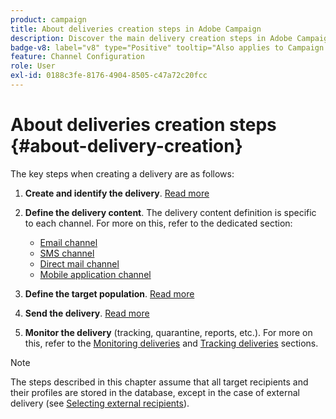 ```yaml
---
product: campaign
title: About deliveries creation steps in Adobe Campaign
description: Discover the main delivery creation steps in Adobe Campaign
badge-v8: label="v8" type="Positive" tooltip="Also applies to Campaign v8"
feature: Channel Configuration
role: User
exl-id: 0188c3fe-8176-4904-8505-c47a72c20fcc
---
```

# About deliveries creation steps {#about-delivery-creation}

The key steps when creating a delivery are as follows:

1. **Create and identify the delivery**. [Read more](steps-create-and-identify-the-delivery.md)

1. **Define the delivery content**. The delivery content definition is specific to each channel. For more on this, refer to the dedicated section:

    * [Email channel](defining-the-email-content.md)
    * [SMS channel](sms-create.md#defining-the-sms-content)
    * [Direct mail channel](defining-the-direct-mail-content.md)
    * [Mobile application channel](about-mobile-app-channel.md)

1. **Define the target population**. [Read more](steps-defining-the-target-population.md)

1. **Send the delivery**. [Read more](steps-sending-the-delivery.md)

1. **Monitor the delivery** (tracking, quarantine, reports, etc.). For more on this, refer to the [Monitoring deliveries](about-delivery-monitoring.md) and [Tracking deliveries](about-message-tracking.md) sections.

>[!NOTE]
>
>The steps described in this chapter assume that all target recipients and their profiles are stored in the database, except in the case of external delivery (see [Selecting external recipients](steps-defining-the-target-population.md#selecting-external-recipients)).
